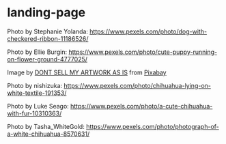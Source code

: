 # landing-page
Photo by Stephanie Yolanda: https://www.pexels.com/photo/dog-with-checkered-ribbon-11186526/

Photo by Ellie Burgin: https://www.pexels.com/photo/cute-puppy-running-on-flower-ground-4777025/

Image by <a href="https://pixabay.com/users/annaliseart-7089643/?utm_source=link-attribution&amp;utm_medium=referral&amp;utm_campaign=image&amp;utm_content=5890167">DONT SELL MY ARTWORK AS IS</a> from <a href="https://pixabay.com/?utm_source=link-attribution&amp;utm_medium=referral&amp;utm_campaign=image&amp;utm_content=5890167">Pixabay</a>

Photo by nishizuka: https://www.pexels.com/photo/chihuahua-lying-on-white-textile-191353/

Photo by Luke Seago: https://www.pexels.com/photo/a-cute-chihuahua-with-fur-10310363/

Photo by Tasha_WhiteGold: https://www.pexels.com/photo/photograph-of-a-white-chihuahua-8570631/
